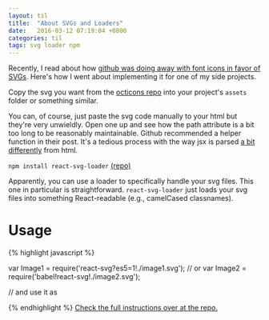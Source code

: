 ```yaml
---
layout: til
title:  "About SVGs and Loaders"
date:   2016-03-12 07:19:04 +0800
categories: til
tags: svg loader npm
---
```


Recently, I read about how [github was doing away with font icons in favor of SVGs][github-announcement]. Here's how I went about implementing it for one of my side projects.

Copy the svg you want from the [octicons repo][github-octicons] into your project's `assets` folder or something similar.

You can, of course, just paste the svg code manually to your html but they're very unwieldly. Open one up and see how the path attribute is a bit too long to be reasonably maintainable. Github recommended a helper function in their post. It's a tedious process with the way jsx is parsed [a bit differently][react-attributes] from html.

`npm install react-svg-loader` [(repo)][react-svg-loader]

Apparently, you can use a loader to specifically handle your svg files. This one in particular is straightforward. `react-svg-loader` just loads your svg files into something React-readable (e.g., camelCased classnames).

# Usage
{% highlight javascript %}

var Image1 = require('react-svg?es5=1!./image1.svg');
// or
var Image2 = require('babel!react-svg!./image2.svg');

// and use it as
<Image1 width={50} height={50}/>
<Image2 width={50} height={50}/>

{% endhighlight %}
[Check the full instructions over at the repo.][react-svg-loader]

[github-announcement]: https://github.com/blog/2112-delivering-octicons-with-svg
[github-octicons]: https://github.com/github/octicons/tree/master/svg
[react-svg-loader]: https://github.com/boopathi/react-svg-loader
[react-attributes]: https://facebook.github.io/react/docs/tags-and-attributes.html